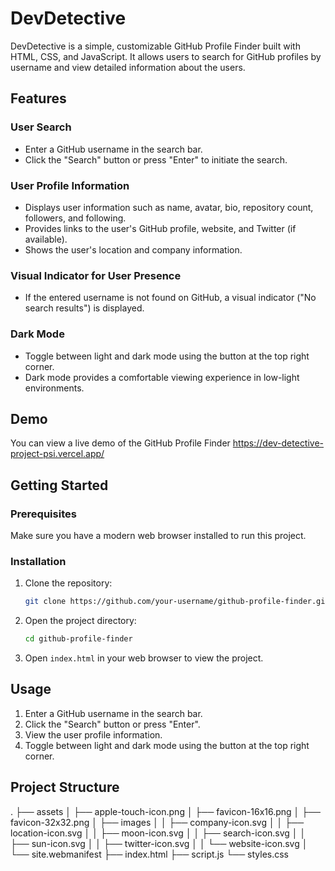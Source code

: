 # DevDetective

DevDetective is a simple, customizable GitHub Profile Finder built with HTML, CSS, and JavaScript. It allows users to search for GitHub profiles by username and view detailed information about the users.

## Features

### User Search
- Enter a GitHub username in the search bar.
- Click the "Search" button or press "Enter" to initiate the search.

### User Profile Information
- Displays user information such as name, avatar, bio, repository count, followers, and following.
- Provides links to the user's GitHub profile, website, and Twitter (if available).
- Shows the user's location and company information.

### Visual Indicator for User Presence
- If the entered username is not found on GitHub, a visual indicator ("No search results") is displayed.

### Dark Mode
- Toggle between light and dark mode using the button at the top right corner.
- Dark mode provides a comfortable viewing experience in low-light environments.

## Demo

You can view a live demo of the GitHub Profile Finder
https://dev-detective-project-psi.vercel.app/

## Getting Started

### Prerequisites

Make sure you have a modern web browser installed to run this project.

### Installation

1. Clone the repository:
    ```sh
    git clone https://github.com/your-username/github-profile-finder.git
    ```

2. Open the project directory:
    ```sh
    cd github-profile-finder
    ```

3. Open `index.html` in your web browser to view the project.

## Usage

1. Enter a GitHub username in the search bar.
2. Click the "Search" button or press "Enter".
3. View the user profile information.
4. Toggle between light and dark mode using the button at the top right corner.

## Project Structure

.
├── assets
│ ├── apple-touch-icon.png
│ ├── favicon-16x16.png
│ ├── favicon-32x32.png
│ ├── images
│ │ ├── company-icon.svg
│ │ ├── location-icon.svg
│ │ ├── moon-icon.svg
│ │ ├── search-icon.svg
│ │ ├── sun-icon.svg
│ │ ├── twitter-icon.svg
│ │ └── website-icon.svg
│ └── site.webmanifest
├── index.html
├── script.js
└── styles.css
